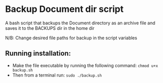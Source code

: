 # Backup Document dir script

A bash script that backups the Document directory as an archive file and saves it to the BACKUPS dir in the home dir

N/B: Change desired file paths for backup in the script variables

## Running installation:

- Make the file executable by running the following command:
    `chmod u+x backup.sh`
- Then from a terminal run:
    `sudo ./backup.sh`